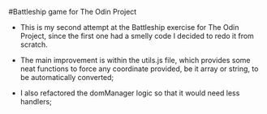 #Battleship game for The Odin Project

- This is my second attempt at the Battleship exercise for The Odin Project, since the first one had a smelly code I decided to redo it from scratch.

- The main improvement is within the utils.js file, which provides some neat functions to force any coordinate provided, be it array or string, to be automatically converted;

- I also refactored the domManager logic so that it would need less handlers;
